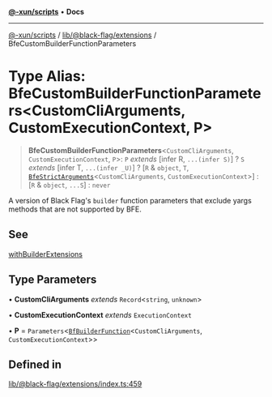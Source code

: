 [**@-xun/scripts**](../../../../README.md) • **Docs**

***

[@-xun/scripts](../../../../README.md) / [lib/@black-flag/extensions](../README.md) / BfeCustomBuilderFunctionParameters

# Type Alias: BfeCustomBuilderFunctionParameters\<CustomCliArguments, CustomExecutionContext, P\>

> **BfeCustomBuilderFunctionParameters**\<`CustomCliArguments`, `CustomExecutionContext`, `P`\>: `P` *extends* [infer R, `...(infer S)`] ? `S` *extends* [infer T, `...(infer _U)`] ? [`R` & `object`, `T`, [`BfeStrictArguments`](BfeStrictArguments.md)\<`CustomCliArguments`, `CustomExecutionContext`\>] : [`R` & `object`, `...S`] : `never`

A version of Black Flag's `builder` function parameters that exclude yargs
methods that are not supported by BFE.

## See

[withBuilderExtensions](../functions/withBuilderExtensions.md)

## Type Parameters

• **CustomCliArguments** *extends* `Record`\<`string`, `unknown`\>

• **CustomExecutionContext** *extends* `ExecutionContext`

• **P** = `Parameters`\<[`BfBuilderFunction`](BfBuilderFunction.md)\<`CustomCliArguments`, `CustomExecutionContext`\>\>

## Defined in

[lib/@black-flag/extensions/index.ts:459](https://github.com/Xunnamius/xscripts/blob/61a6185ffd6f73d4fe8e86fde7ca0e419bd4f892/lib/@black-flag/extensions/index.ts#L459)
